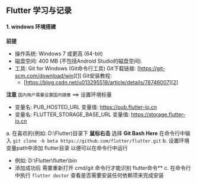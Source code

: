 ## Flutter 学习与记录
#### 1. windows 环境搭建
**前提**
- 操作系统: Windows 7 或更高 (64-bit)
- 磁盘空间: 400 MB (不包括Android Studio的磁盘空间).
- 工具:  Git for Windows (Git命令行工具)
Git下载链接: [https://git-scm.com/download/win][1]
Git安装教程:
    - [https://blog.csdn.net/u013295518/article/details/78746007][2]

**注意**
`国内用户需要设置国内镜像` ==> 设置环境标量
 - 变量名: PUB_HOSTED_URL
 变量值: https://pub.flutter-io.cn
 - 变量名: FLUTTER_STORAGE_BASE_URL
 变量值: https://storage.flutter-io.cn

a. 在喜欢的(例如: D:\Flutter)目录下 **鼠标右击** 选择 **Git Bash Here** 在命令行中输入
`git clone -b beta https://github.com/flutter/flutter.git`
b. 设置环境变量path中添加 flutter目录 以便可以在命令行中运行
- 例如: D:\Flutter\flutter\bin
- 添加成功后 需要重新打开 cmd/git 命令行才能识别 flutter命令**
c. 在命令行中执行 `flutter doctor` 查看是否需要安装任何依赖项来完成安装


[1]: https://git-scm.com/download/win
[2]: https://blog.csdn.net/u013295518/article/details/78746007